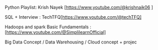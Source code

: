 Python Playlist: 
Krish Nayek  [https://www.youtube.com/@krishnaik06 ]

SQL  + Interview : 
TechTFQ[https://www.youtube.com/@techTFQ]

Hadoops and spark
Basic Fundamentals : [https://www.youtube.com/@SimplilearnOfficial]

Big Data Concept / Data Warehousing / Cloud concept  +  projec